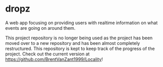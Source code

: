 # dropz
A web app focusing on providing users with realtime information on what events are going on around them. 

This project repository is no longer being used as the project has been moved over to a new repository and has been almost completely restructured. This repository is kept to keep track of the progress of the project. 
Check out the current version at https://github.com/BrentVanZant1999/Locality!
